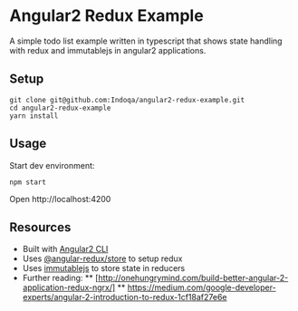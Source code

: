 # Angular2 Redux Example 
A simple todo list example written in typescript that shows state handling with redux and immutablejs in angular2 applications.

## Setup
```
git clone git@github.com:Indoqa/angular2-redux-example.git
cd angular2-redux-example
yarn install
```

## Usage
Start dev environment:
```
npm start
```
Open http://localhost:4200

## Resources

  * Built with [Angular2 CLI](https://angular.io/docs/ts/latest/cli-quickstart.html)
  * Uses [@angular-redux/store](https://github.com/angular-redux/store) to setup redux
  * Uses [immutablejs](https://facebook.github.io/immutable-js/) to store state in reducers
  * Further reading:
  ** [http://onehungrymind.com/build-better-angular-2-application-redux-ngrx/]
  ** https://medium.com/google-developer-experts/angular-2-introduction-to-redux-1cf18af27e6e
